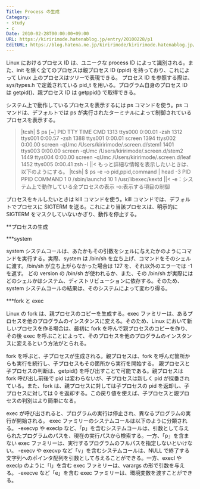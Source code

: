 ```yaml
---
Title: Process の生成
Category:
- study
- c
Date: 2010-02-28T00:00:00+09:00
URL: https://kiririmode.hatenablog.jp/entry/20100228/p1
EditURL: https://blog.hatena.ne.jp/kiririmode/kiririmode.hatenablog.jp/atom/entry/8454420450078212124
---
```



Linux におけるプロセス ID は、ユニークな process ID によって識別される。また、init を除く全てのプロセスは親プロセス ID (ppid) を持っており、これによって Linux 上のプロセスはツリーで表現できる。
プロセス ID を参照する際は、sys/types.h で定義されている pid_t を用いる。プログラム自身のプロセス ID は getpid()、親プロセス ID は getppid() で取得できる。

システム上で動作しているプロセスを表示するには ps コマンドを使う。ps コマンドは、デフォルトでは ps が実行されたターミナルによって制御されているプロセスを表示する。
>|tcsh|
$ ps                                                                                                                                                             [~]
  PID TTY           TIME CMD
 1313 ttys000    0:00.01 -zsh
 1312 ttys001    0:00.57 -zsh
 1388 ttys001    0:00.01 screen
 1394 ttys002    0:00.00 screen -qUmc /Users/kiririmode/.screen.d/stem1
 1401 ttys003    0:00.00 screen -qUmc /Users/kiririmode/.screen.d/stem2
 1449 ttys004    0:00.00 screen -qUmc /Users/kiririmode/.screen.d/leaf
 1452 ttys005    0:00.41 zsh -l
||<
もっと詳細な情報を表示したいときは、以下のようにする。
>|tcsh|
$ ps -e -o pid,ppid,command | head -3
  PID  PPID COMMAND
    1     0 /sbin/launchd
   10     1 /usr/libexec/kextd
||<
-e：システム上で動作している全プロセスの表示
-o:表示する項目の制御

プロセスをキルしたいときは kill コマンドを使う。kill コマンドでは、デフォルトでプロセスに SIGTERM を送る。これにより当該プロセスは、明示的に SIGTERM をマスクしていないかぎり、動作を停止する。

**プロセスの生成

***system

system システムコールは、あたかもその引数をシェルに与えたかのようにコマンドを実行する。実際、system は /bin/sh を立ち上げ、コマンドをそのシェルに渡す。/bin/sh が立ち上がらなかった場合は 127 を、それ以外のエラーでは -1 を返す。
どの version の /bin/sh が使われるか、また、その /bin/sh が実際にはどのシェルかはシステム、ディストリビューションに依存する。そのため、system システムコールの結果は、そのシステムによって変わり得る。

***fork と exec

Linux の fork は、親プロセスのコピーを生成する。exec ファミリーは、あるプロセスを他のプログラムのインスタンスに変える。そのため、Linux において新しいプロセスを作る場合は、最初に fork を呼んで親プロセスのコピーを作り、その後 exec を呼ぶことによって、そのプロセスを他のプログラムのインスタンスに変えるという方法がとられる。


fork を呼ぶと、子プロセスが生成される。親プロセスは、fork を呼んだ箇所からも実行を続行し、子プロセスもその箇所から実行を開始する。
親プロセスと子プロセスの判断は、getpid() を呼び出すことで可能である。親プロセスは fork 呼び出し前後で pid は変わらないが、子プロセスは新しく pid が採番されている。また、fork は、親プロセスに対しては子プロセスの pid を返却し、子プロセスに対しては 0 を返却する。この戻り値を使えば、子プロセスと親プロセスの判別はより簡単になる。


exec が呼び出されると、プログラムの実行は停止され、異なるプログラムの実行が開始される。
exec ファミリーのシステムコールは以下のように分類される。
-execvp や execlp など、「p」を含むシステムコールは、引数として与えられたプログラムのパスを、現在の実行パスから検索する。一方、「p」を含まない exec ファミリーは、実行するプログラムのフルパスを指定しないといけない。
-execv や execvp など「v」を含むシステムコールは、NULL で終了する文字列へのポインタ配列を引数として与えることができる。一方、execl や execlp のように「l」を含む exec ファミリーは、varargs の形で引数を与える。
-execve など「e」を含む exec ファミリーは、環境変数を渡すことができる。
